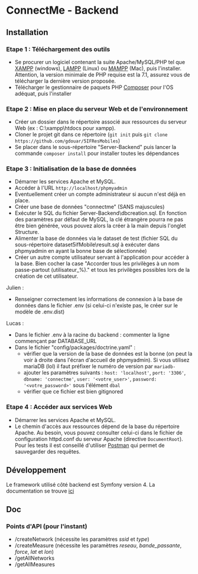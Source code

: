 
# ConnectMe - Backend #
##  Installation
### Etape 1 : Téléchargement des outils

- Se procurer un logiciel contenant la suite Apache/MySQL/PHP tel que [XAMPP](https://www.apachefriends.org/fr/index.html) (windows), [LAMPP](https://doc.ubuntu-fr.org/lamp) (Linux) ou [MAMPP](https://www.mamp.info/en/) (Mac), puis l'installer.  Attention, la version minimale de PHP requise est la 7.1, assurez vous de télécharger la dernière version proposée.
- Télécharger le gestionnaire de paquets PHP [Composer](https://getcomposer.org/) pour l'OS adéquat, puis l'installer

### Etape 2 : Mise en place du serveur Web et de l'environnement

- Créer un dossier dans le répertoire associé aux ressources du serveur Web (ex : C:\xampp\htdocs pour xampp). 
- Cloner le projet git dans ce répertoire (`git init` puis `git clone https://github.com/gdouar/5IFResMobiles`)
- Se placer dans le sous-répertoire "Server-Backend" puis lancer la commande `composer install` pour installer toutes les dépendances

### Etape 3 : Initialisation de la base de données
- Démarrer les services Apache et MySQL.  
- Accéder à l'URL  `http://localhost/phpmyadmin`
- Eventuellement créer un compte administrateur si aucun n'est déjà en place. 
- Créer une base de données "connectme" (SANS majuscules)
- Exécuter le SQL du fichier Server-Backend\dbcreation.sql. En fonction des paramètres par défaut de MySQL, la clé étrangère pourra ne pas être bien générée, vous pouvez alors la créer à la main depuis l'onglet Structure.
- Alimenter la base de données via le dataset de test (fichier SQL du sous-répertoire dataset5ifMobile\result.sql à exécuter dans phpmyadmin en ayant la bonne base de sélectionnée)
- Créer un autre compte utilisateur servant à l'application pour accéder à la base. Bien cocher la case "Accorder tous les privilèges à un nom passe-partout (utilisateur\_%)." et tous les privilèges possibles lors de la création de cet utilisateur.

Julien :
- Renseigner correctement les informations de connexion à la base de données dans le fichier .env (si celui-ci n'existe pas, le créer sur le modèle de .env.dist)

Lucas :
- Dans le fichier .env à la racine du backend : commenter la ligne commençant par DATABASE_URL
- Dans le fichier "config/packages/doctrine.yaml" : 
  - vérifier que la version de la base de données est la bonne (on peut la voir à droite dans l'écran d'accueil de phpmyadmin). Si vous utilisez mariaDB (lol) il faut préfixer le numéro de version par `mariadb-`
  - ajouter les paramètres suivants : `host: 'localhost'`, `port: '3306'`, `dbname: 'connectme'`, `user: '<votre_user>'`, `password: '<votre_password>'` sous l'élément `dbal`
  - vérifier que ce fichier est bien gitignored
### Etape 4 : Accéder aux services Web
- Démarrer les services Apache et MySQL.  
- Le chemin d'accès aux ressources dépend de la base du répertoire Apache. Au besoin, vous pouvez consulter celui-ci dans le fichier de configuration httpd.conf du serveur Apache (directive `DocumentRoot`). Pour les tests il est conseillé d'utiliser [Postman](https://www.getpostman.com/) qui permet de sauvegarder des requêtes.

##  Développement 
Le framework utilisé côté backend est Symfony version 4. La documentation se trouve [ici](https://symfony.com/doc/current/index.html#gsc.tab=0)

## Doc
### Points d'API (pour l'instant)
* /createNetwork (nécessite les paramètres _ssid_ et _type_)
* /createMeasure (nécessite les paramètres _reseau_, _bande_passante_, _force_, _lat_ et _lon_)
* /getAllNetworks
* /getAllMeasures